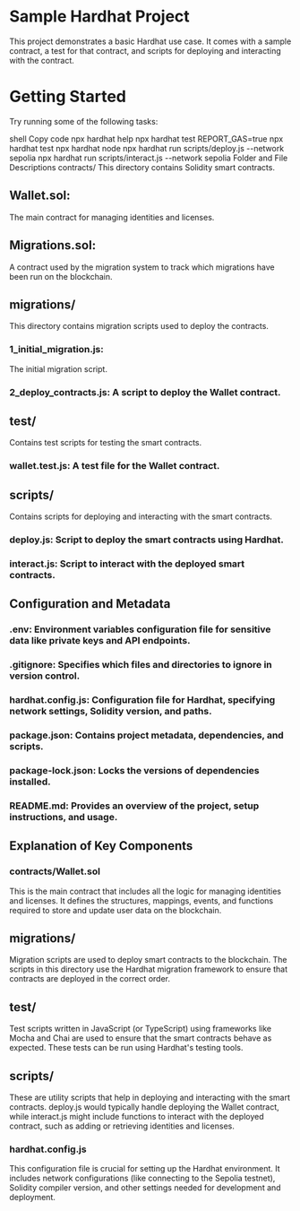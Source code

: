 # Sample Hardhat Project

This project demonstrates a basic Hardhat use case. It comes with a sample contract, a test for that contract, and scripts for deploying and interacting with the contract.

# Getting Started

Try running some of the following tasks:

shell
Copy code
npx hardhat help
npx hardhat test
REPORT_GAS=true npx hardhat test
npx hardhat node
npx hardhat run scripts/deploy.js --network sepolia
npx hardhat run scripts/interact.js --network sepolia
Folder and File Descriptions
contracts/
This directory contains Solidity smart contracts.

## Wallet.sol: 
The main contract for managing identities and licenses.

## Migrations.sol: 
A contract used by the migration system to track which migrations have been run on the blockchain.

## migrations/
This directory contains migration scripts used to deploy the contracts.

### 1_initial_migration.js: 
The initial migration script.

### 2_deploy_contracts.js: A script to deploy the Wallet contract.

## test/
Contains test scripts for testing the smart contracts.

### wallet.test.js: A test file for the Wallet contract.

## scripts/
Contains scripts for deploying and interacting with the smart contracts.

### deploy.js: Script to deploy the smart contracts using Hardhat.
### interact.js: Script to interact with the deployed smart contracts.

## Configuration and Metadata

### .env: Environment variables configuration file for sensitive data like private keys and API endpoints.
### .gitignore: Specifies which files and directories to ignore in version control.
### hardhat.config.js: Configuration file for Hardhat, specifying network settings, Solidity version, and paths.
### package.json: Contains project metadata, dependencies, and scripts.
### package-lock.json: Locks the versions of dependencies installed.
### README.md: Provides an overview of the project, setup instructions, and usage.

## Explanation of Key Components

### contracts/Wallet.sol
This is the main contract that includes all the logic for managing identities and licenses. It defines the structures, mappings, events, and functions required to store and update user data on the blockchain.

## migrations/
Migration scripts are used to deploy smart contracts to the blockchain. The scripts in this directory use the Hardhat migration framework to ensure that contracts are deployed in the correct order.

## test/
Test scripts written in JavaScript (or TypeScript) using frameworks like Mocha and Chai are used to ensure that the smart contracts behave as expected. These tests can be run using Hardhat's testing tools.

## scripts/
These are utility scripts that help in deploying and interacting with the smart contracts. deploy.js would typically handle deploying the Wallet contract, while interact.js might include functions to interact with the deployed contract, such as adding or retrieving identities and licenses.

### hardhat.config.js
This configuration file is crucial for setting up the Hardhat environment. It includes network configurations (like connecting to the Sepolia testnet), Solidity compiler version, and other settings needed for development and deployment.